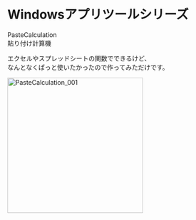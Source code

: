 # Windowsアプリツールシリーズ

PasteCalculation  
貼り付け計算機

エクセルやスプレッドシートの関数でできるけど、  
なんとなくぱっと使いたかったので作ってみただけです。

<img width="304" alt="PasteCalculation_001" src="https://github.com/user-attachments/assets/a33b086a-d4ba-428b-af28-c3396701084e" />
